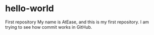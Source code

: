 # hello-world
First repository
My name is AtEase, and this is my first repository. I am trying to see how commit works in GitHub.
